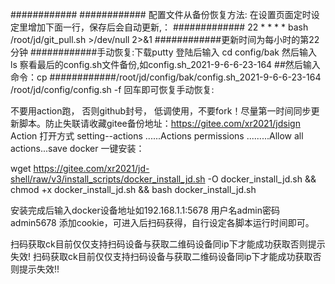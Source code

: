 ############
############  配置文件从备份恢复方法: 在设置页面定时设定里增加下面一行，保存后会自动更新,：
############# 22 * * * * bash /root/jd/git_pull.sh >/dev/null 2>&1 
############更新时间为每小时的第22分钟 
############手动恢复:下载putty 登陆后输入 cd config/bak 然后输入 ls 察看最后的config.sh文件备份,如config.sh_2021-9-6-6-23-164 ##然后输入命令：cp ############/root/jd/config/bak/config.sh_2021-9-6-6-23-164 /root/jd/config/config.sh -f 回车即可恢复手动恢复:


不要用action跑， 否则github封号，
低调使用，不要fork！尽量第一时间同步更新脚本。防止失联请收藏gitee备份地址：https://gitee.com/xr2021/jdsign
 Action 打开方式 setting--actions ......Actions permissions
.........Allow all actions...save 
docker 一键安装：

wget  https://gitee.com/xr2021/jd-shell/raw/v3/install_scripts/docker_install_jd.sh -O docker_install_jd.sh && chmod +x docker_install_jd.sh && bash docker_install_jd.sh

安装完成后输入docker设备地址如192.168.1.1:5678 用户名admin密码admin5678 添加cookie，可进入后扫码获得，自行设定各脚本运行时间即可。




扫码获取ck目前仅仅支持扫码设备与获取二维码设备同ip下才能成功获取否则提示失效!
扫码获取ck目前仅仅支持扫码设备与获取二维码设备同ip下才能成功获取否则提示失效!!
